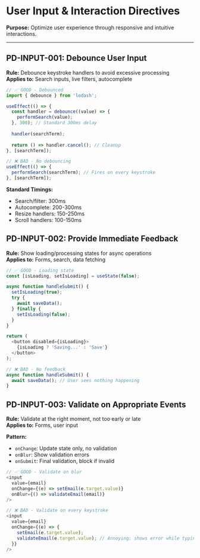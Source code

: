 # User Input & Interaction Directives

**Purpose:** Optimize user experience through responsive and intuitive interactions.

---

## PD-INPUT-001: Debounce User Input
**Rule:** Debounce keystroke handlers to avoid excessive processing  
**Applies to:** Search inputs, live filters, autocomplete

```javascript
// ✅ GOOD - Debounced
import { debounce } from 'lodash';

useEffect(() => {
  const handler = debounce((value) => {
    performSearch(value);
  }, 300); // Standard 300ms delay
  
  handler(searchTerm);
  
  return () => handler.cancel(); // Cleanup
}, [searchTerm]);

// ❌ BAD - No debouncing
useEffect(() => {
  performSearch(searchTerm); // Fires on every keystroke
}, [searchTerm]);
```

**Standard Timings:**
- Search/filter: 300ms
- Autocomplete: 200-300ms
- Resize handlers: 150-250ms
- Scroll handlers: 100-150ms

## PD-INPUT-002: Provide Immediate Feedback
**Rule:** Show loading/processing states for async operations  
**Applies to:** Forms, search, data fetching

```javascript
// ✅ GOOD - Loading state
const [isLoading, setIsLoading] = useState(false);

async function handleSubmit() {
  setIsLoading(true);
  try {
    await saveData();
  } finally {
    setIsLoading(false);
  }
}

return (
  <button disabled={isLoading}>
    {isLoading ? 'Saving...' : 'Save'}
  </button>
);

// ❌ BAD - No feedback
async function handleSubmit() {
  await saveData(); // User sees nothing happening
}
```

## PD-INPUT-003: Validate on Appropriate Events
**Rule:** Validate at the right moment, not too early or late  
**Applies to:** Forms, user input

**Pattern:**
- `onChange`: Update state only, no validation
- `onBlur`: Show validation errors
- `onSubmit`: Final validation, block if invalid

```javascript
// ✅ GOOD - Validate on blur
<input
  value={email}
  onChange={(e) => setEmail(e.target.value)}
  onBlur={() => validateEmail(email)}
/>

// ❌ BAD - Validate on every keystroke
<input
  value={email}
  onChange={(e) => {
    setEmail(e.target.value);
    validateEmail(e.target.value); // Annoying: shows error while typing
  }}
/>
```